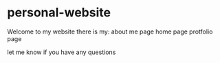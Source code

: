 # personal-website

Welcome to my website
there is my:
about me page
home page
protfolio page

let me know if you have any questions